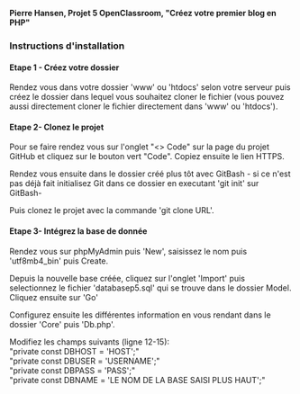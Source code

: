 **Pierre Hansen, Projet 5 OpenClassroom, "Créez votre premier blog en PHP"**
### Instructions d'installation
#### Etape 1 - **Créez votre dossier**

Rendez vous dans votre dossier 'www' ou 'htdocs' selon votre serveur puis créez le dossier dans lequel vous souhaitez cloner le fichier (vous pouvez aussi directement cloner le fichier directement dans 'www' ou 'htdocs').  

#### Etape 2- **Clonez le projet**

Pour se faire rendez vous sur l'onglet "<> Code" sur la page du projet GitHub et cliquez sur le bouton vert "Code". Copiez ensuite le lien HTTPS.  

Rendez vous ensuite dans le dossier créé plus tôt avec GitBash - si ce n'est pas déjà fait initialisez Git dans ce dossier en executant 'git init' sur GitBash-  

Puis clonez le projet avec la commande 'git clone URL'.  

#### Etape 3- **Intégrez la base de donnée**

Rendez vous sur phpMyAdmin puis 'New', saisissez le nom puis 'utf8mb4_bin' puis Create.  

Depuis la nouvelle base créée, cliquez sur l'onglet 'Import' puis selectionnez le fichier 'databasep5.sql' qui se trouve dans le dossier Model. Cliquez ensuite sur 'Go'  

Configurez ensuite les différentes information en vous rendant dans le dossier 'Core' puis 'Db.php'.  

Modifiez les champs suivants (ligne 12-15):  
"private const DBHOST = 'HOST';"  
"private const DBUSER = 'USERNAME';"  
"private const DBPASS = 'PASS';"  
"private const DBNAME = 'LE NOM DE LA BASE SAISI PLUS HAUT';"  

